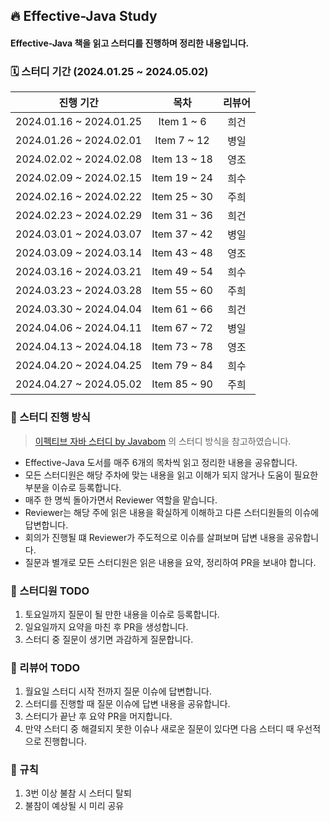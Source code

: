 ## 🔥 Effective-Java Study
#### Effective-Java 책을 읽고 스터디를 진행하며 정리한 내용입니다.

### 🗓️ 스터디 기간 (2024.01.25 ~ 2024.05.02)
|          진행 기간          |      목차      | 리뷰어 |
|:-----------------------:|:------------:|:---:|
| 2024.01.16 ~ 2024.01.25 |  Item 1 ~ 6  | 희건  |
| 2024.01.26 ~ 2024.02.01 | Item 7 ~ 12  | 병일  |
| 2024.02.02 ~ 2024.02.08 | Item 13 ~ 18 | 영조  |
| 2024.02.09 ~ 2024.02.15 | Item 19 ~ 24 | 희수  |
| 2024.02.16 ~ 2024.02.22 | Item 25 ~ 30 | 주희  |
| 2024.02.23 ~ 2024.02.29 | Item 31 ~ 36 | 희건  |
| 2024.03.01 ~ 2024.03.07 | Item 37 ~ 42 | 병일  |
| 2024.03.09 ~ 2024.03.14 | Item 43 ~ 48 | 영조  |
| 2024.03.16 ~ 2024.03.21 | Item 49 ~ 54 | 희수  |
| 2024.03.23 ~ 2024.03.28 | Item 55 ~ 60 | 주희  |
| 2024.03.30 ~ 2024.04.04 | Item 61 ~ 66 | 희건  |
| 2024.04.06 ~ 2024.04.11 | Item 67 ~ 72 | 병일  |
| 2024.04.13 ~ 2024.04.18 | Item 73 ~ 78 | 영조  |
| 2024.04.20 ~ 2024.04.25 | Item 79 ~ 84 | 희수  |
| 2024.04.27 ~ 2024.05.02 | Item 85 ~ 90 | 주희  |


### 🚗 스터디 진행 방식
> [이펙티브 자바 스터디 by Javabom](https://javabom.tistory.com/70)
> 의 스터디 방식을 참고하였습니다.

- Effective-Java 도서를 매주 6개의 목차씩 읽고 정리한 내용을 공유합니다.
- 모든 스터디원은 해당 주차에 맞는 내용을 읽고 이해가 되지 않거나 도움이 필요한 부분을 이슈로 등록합니다.
- 매주 한 명씩 돌아가면서 Reviewer 역할을 맡습니다.
- Reviewer는 해당 주에 읽은 내용을 확실하게 이해하고 다른 스터디원들의 이슈에 답변합니다.
- 회의가 진행될 떄 Reviewer가 주도적으로 이슈를 살펴보며 답변 내용을 공유합니다.
- 질문과 별개로 모든 스터디원은 읽은 내용을 요약, 정리하여 PR을 보내야 합니다.

### 📝 스터디원 TODO
1. 토요일까지 질문이 될 만한 내용을 이슈로 등록합니다.
2. 일요일까지 요약을 마친 후 PR을 생성합니다.
3. 스터디 중 질문이 생기면 과감하게 질문합니다.

### 📝 리뷰어 TODO
1. 월요일 스터디 시작 전까지 질문 이슈에 답변합니다.
2. 스터디를 진행할 때 질문 이슈에 답변 내용을 공유합니다.
3. 스터디가 끝난 후 요약 PR을 머지합니다.
4. 만약 스터디 중 해결되지 못한 이슈나 새로운 질문이 있다면 다음 스터디 때 우선적으로 진행합니다.

### 📐 규칙
1. 3번 이상 불참 시 스터디 탈퇴
2. 불참이 예상될 시 미리 공유